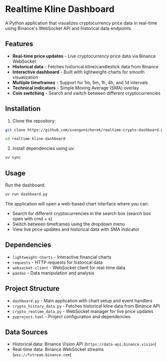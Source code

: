 # Realtime Kline Dashboard

A Python application that visualizes cryptocurrency price data in real-time using Binance's WebSocket API and historical data endpoints.

## Features

- **Real-time price updates** - Live cryptocurrency price data via Binance WebSocket
- **Historical data** - Fetches historical kline/candlestick data from Binance
- **Interactive dashboard** - Built with lightweight-charts for smooth visualization  
- **Multiple timeframes** - Support for 1m, 5m, 1h, 4h, and 1d intervals
- **Technical indicators** - Simple Moving Average (SMA) overlay
- **Coin switching** - Search and switch between different cryptocurrencies

## Installation

1. Clone the repository:
```bash
git clone https://github.com/svengonschorek/realtime-crypto-dashboard.git

cd realtime-kline-dashboard
```

2. Install dependencies using uv:
```bash
uv sync
```

## Usage

Run the dashboard:
```bash
uv run dashboard.py
```

The application will open a web-based chart interface where you can:
- Search for different cryptocurrencies in the search box (search box open with cmd + s)
- Switch between timeframes using the dropdown menu
- View live price updates and historical data with SMA indicator

## Dependencies

- `lightweight-charts` - Interactive financial charts
- `requests` - HTTP requests for historical data
- `websocket-client` - WebSocket client for real-time data
- `pandas` - Data manipulation and analysis

## Project Structure

- `dashboard.py` - Main application with chart setup and event handlers
- `crypto_history_data.py` - Fetches historical kline data from Binance API
- `crypto_reatime_data.py` - WebSocket manager for live price updates
- `pyproject.toml` - Project configuration and dependencies

## Data Sources

- Historical data: Binance Vision API (`https://data-api.binance.vision`)
- Real-time data: Binance WebSocket streams (`wss://fstream.binance.com`)
